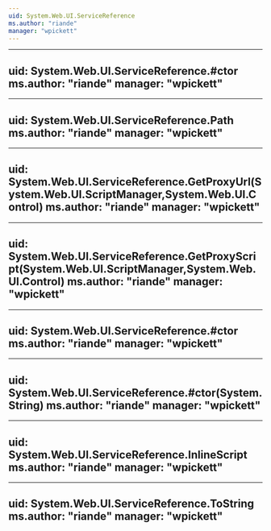 ```yaml
---
uid: System.Web.UI.ServiceReference
ms.author: "riande"
manager: "wpickett"
---
```


---
uid: System.Web.UI.ServiceReference.#ctor
ms.author: "riande"
manager: "wpickett"
---

---
uid: System.Web.UI.ServiceReference.Path
ms.author: "riande"
manager: "wpickett"
---

---
uid: System.Web.UI.ServiceReference.GetProxyUrl(System.Web.UI.ScriptManager,System.Web.UI.Control)
ms.author: "riande"
manager: "wpickett"
---

---
uid: System.Web.UI.ServiceReference.GetProxyScript(System.Web.UI.ScriptManager,System.Web.UI.Control)
ms.author: "riande"
manager: "wpickett"
---

---
uid: System.Web.UI.ServiceReference.#ctor
ms.author: "riande"
manager: "wpickett"
---

---
uid: System.Web.UI.ServiceReference.#ctor(System.String)
ms.author: "riande"
manager: "wpickett"
---

---
uid: System.Web.UI.ServiceReference.InlineScript
ms.author: "riande"
manager: "wpickett"
---

---
uid: System.Web.UI.ServiceReference.ToString
ms.author: "riande"
manager: "wpickett"
---
